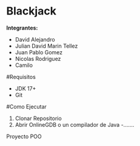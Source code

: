 # Blackjack
**Integrantes:**
- David Alejandro
- Julian David Marin Tellez
- Juan Pablo Gomez
- Nicolas Rodriguez
- Camilo
  
#Requisitos
- JDK 17+
- Git

#Como Ejecutar
1. Clonar Repositorio
2. Abrir OnlineGDB o un compilador de Java
-.......
  
Proyecto POO
